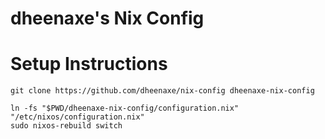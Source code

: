 # dheenaxe's Nix Config

# Setup Instructions

```
git clone https://github.com/dheenaxe/nix-config dheenaxe-nix-config
```

```
ln -fs "$PWD/dheenaxe-nix-config/configuration.nix" "/etc/nixos/configuration.nix"
sudo nixos-rebuild switch
```
